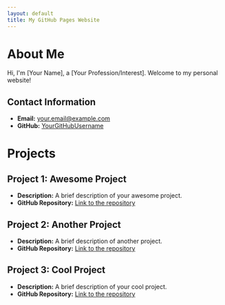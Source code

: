 ```yaml
---
layout: default
title: My GitHub Pages Website
---
```


# About Me

Hi, I'm [Your Name], a [Your Profession/Interest]. Welcome to my personal website!

## Contact Information

- **Email:** your.email@example.com
- **GitHub:** [YourGitHubUsername](https://github.com/YourGitHubUsername)

# Projects

## Project 1: Awesome Project
- **Description:** A brief description of your awesome project.
- **GitHub Repository:** [Link to the repository](https://github.com/YourGitHubUsername/awesome-project)

## Project 2: Another Project
- **Description:** A brief description of another project.
- **GitHub Repository:** [Link to the repository](https://github.com/YourGitHubUsername/another-project)

## Project 3: Cool Project
- **Description:** A brief description of your cool project.
- **GitHub Repository:** [Link to the repository](https://github.com/YourGitHubUsername/cool-project)
